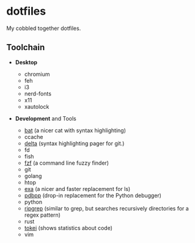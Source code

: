 # dotfiles
My cobbled together dotfiles.

## Toolchain
- **Desktop**
    - chromium
    - feh
    - i3
    - nerd-fonts
    - x11
    - xautolock

- **Development** and Tools
    - [bat](https://github.com/sharkdp/bat) (a nicer cat with syntax highlighting)
    - ccache
    - [delta](https://github.com/dandavison/delta) (syntax highlighting pager for git.)
    - fd
    - fish
    - [fzf](https://github.com/junegunn/fzf) (a command line fuzzy finder)
    - git
    - golang
    - htop
    - [exa](https://github.com/ogham/exa) (a nicer and faster replacement for ls)
    - [pdbpp](https://github.com/pdbpp/pdbpp) (drop-in replacement for the Python debugger)
    - python
    - [ripgrep](https://github.com/BurntSushi/ripgrep) (similar to grep, but searches recursively directories for a regex pattern)
    - rust
    - [tokei](https://github.com/XAMPPRocky/tokei) (shows statistics about code)
    - vim

